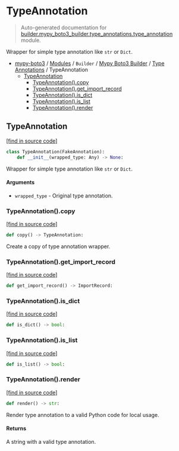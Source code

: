 # TypeAnnotation

> Auto-generated documentation for [builder.mypy_boto3_builder.type_annotations.type_annotation](https://github.com/vemel/mypy_boto3/blob/master/builder/mypy_boto3_builder/type_annotations/type_annotation.py) module.

Wrapper for simple type annotation like `str` or `Dict`.

- [mypy-boto3](../../../README.md#mypy_boto3) / [Modules](../../../MODULES.md#mypy-boto3-modules) / `Builder` / [Mypy Boto3 Builder](../index.md#mypy-boto3-builder) / [Type Annotations](index.md#type-annotations) / TypeAnnotation
    - [TypeAnnotation](#typeannotation)
        - [TypeAnnotation().copy](#typeannotationcopy)
        - [TypeAnnotation().get_import_record](#typeannotationget_import_record)
        - [TypeAnnotation().is_dict](#typeannotationis_dict)
        - [TypeAnnotation().is_list](#typeannotationis_list)
        - [TypeAnnotation().render](#typeannotationrender)

## TypeAnnotation

[[find in source code]](https://github.com/vemel/mypy_boto3/blob/master/builder/mypy_boto3_builder/type_annotations/type_annotation.py#L13)

```python
class TypeAnnotation(FakeAnnotation):
    def __init__(wrapped_type: Any) -> None:
```

Wrapper for simple type annotation like `str` or `Dict`.

#### Arguments

- `wrapped_type` - Original type annotation.

### TypeAnnotation().copy

[[find in source code]](https://github.com/vemel/mypy_boto3/blob/master/builder/mypy_boto3_builder/type_annotations/type_annotation.py#L67)

```python
def copy() -> TypeAnnotation:
```

Create a copy of type annotation wrapper.

### TypeAnnotation().get_import_record

[[find in source code]](https://github.com/vemel/mypy_boto3/blob/master/builder/mypy_boto3_builder/type_annotations/type_annotation.py#L56)

```python
def get_import_record() -> ImportRecord:
```

### TypeAnnotation().is_dict

[[find in source code]](https://github.com/vemel/mypy_boto3/blob/master/builder/mypy_boto3_builder/type_annotations/type_annotation.py#L61)

```python
def is_dict() -> bool:
```

### TypeAnnotation().is_list

[[find in source code]](https://github.com/vemel/mypy_boto3/blob/master/builder/mypy_boto3_builder/type_annotations/type_annotation.py#L64)

```python
def is_list() -> bool:
```

### TypeAnnotation().render

[[find in source code]](https://github.com/vemel/mypy_boto3/blob/master/builder/mypy_boto3_builder/type_annotations/type_annotation.py#L27)

```python
def render() -> str:
```

Render type annotation to a valid Python code for local usage.

#### Returns

A string with a valid type annotation.
